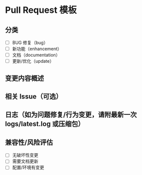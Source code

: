 <!--
提交前请确认：
- 选择一个分类，并在标题前保留对应前缀：
  - [BUG] 修复: ...
  - [Feature] 新功能: ...
  - [Doc] 文档: ...
  - [Update] 更新/优化: ...
-->

# Pull Request 模板

## 分类

- [ ] BUG 修复（bug）
- [ ] 新功能（enhancement）
- [ ] 文档（documentation）
- [ ] 更新/优化（update）

## 变更内容概述

## 相关 Issue（可选）

## 日志（如为问题修复/行为变更，请附最新一次 logs/latest.log 或压缩包）

## 兼容性/风险评估

- [ ] 无破坏性变更
- [ ] 需要文档更新
- [ ] 配置/环境有变更
